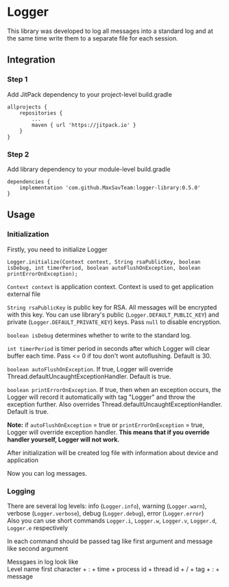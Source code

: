 # Logger

This library was developed to log all messages into a standard log and at the same time write them to a separate file for each session.

## Integration
### Step 1
Add JitPack dependency to your project-level build.gradle
``` 
allprojects {
    repositories {
        ...
        maven { url 'https://jitpack.io' }
    }
}
```
### Step 2
Add library dependency to your module-level build.gradle
```
dependencies {
    implementation 'com.github.MaxSavTeam:logger-library:0.5.0'
}
```

## Usage
### Initialization
Firstly, you need to initialize Logger
```
Logger.initialize(Context context, String rsaPublicKey, boolean isDebug, int timerPeriod, boolean autoFlushOnException, boolean printErrorOnException);
```
`Context context` is application context. Context is used to get application external file  

`String rsaPublicKey` is public key for RSA. All messages will be encrypted with this key.
You can use library's public (``Logger.DEFAULT_PUBLIC_KEY``) and private (``Logger.DEFAULT_PRIVATE_KEY``) keys.
Pass ``null`` to disable encryption.

`boolean isDebug` determines whether to write to the standard log.

`int timerPeriod` is timer period in seconds after which Logger will clear buffer each time.
Pass <= 0 if tou don't wont autoflushing.
Default is 30.

`boolean autoFlushOnException`. If true, Logger will override Thread.defaultUncaughtExceptionHandler.
Default is true.

`boolean printErrorOnException`. If true, then when an exception occurs, the Logger will record it automatically with tag "Logger" and throw the exception further.
Also overrides Thread.defaultUncaughtExceptionHandler.
Default is true.

**Note:** if `autoFlushOnException` = true or `printErrorOnException` = true, Logger will override exception handler. **This means that if you override handler yourself, Logger will not work.**

After initialization will be created log file with information about device and application

Now you can log messages.

### Logging
There are several log levels: info (``Logger.info``), warning (``Logger.warn``), verbose (``Logger.verbose``), debug (``Logger.debug``), error (``Logger.error``)  
Also you can use short commands ``Logger.i``, ``Logger.w``, ``Logger.v``, ``Logger.d``, ``Logger.e`` respectively  

In each command should be passed tag like first argument and message like second argument  

Messgaes in log look like  
Level name first character + : + time + process id + thread id + / + tag + : + message
